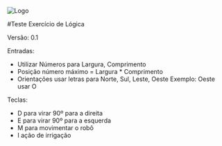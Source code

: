 ![Logo](https://pngimage.net/wp-content/uploads/2018/05/android-png-15.png)


#Teste
Exercício de Lógica


Versão: 0.1


Entradas:
- Utilizar Números para Largura, Comprimento
- Posição número máximo = Largura * Comprimento
- Orientações usar letras para Norte, Sul, Leste, Oeste
    Exemplo: Oeste usar O

Teclas:
- D para virar 90º para a direita
- E para virar 90º para a esquerda
- M para movimentar o robô
- I ação de irrigação
